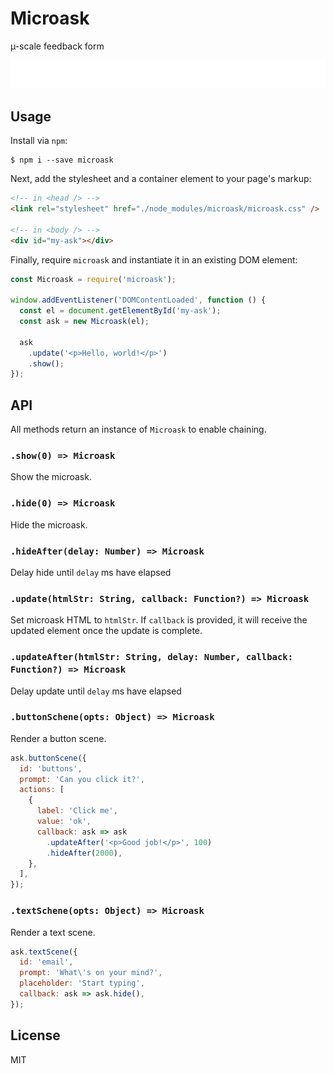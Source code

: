 Microask
===============================================================================

µ-scale feedback form

![](microask.gif)

Usage
-------------------------------------------------------------------------------

Install via `npm`:

```ShellSession
$ npm i --save microask
```

Next, add the stylesheet and a container element to your page's markup:

```html
<!-- in <head /> -->
<link rel="stylesheet" href="./node_modules/microask/microask.css" />

<!-- in <body /> -->
<div id="my-ask"></div>
```

Finally, require `microask` and instantiate it in an existing DOM element:

```js
const Microask = require('microask');

window.addEventListener('DOMContentLoaded', function () {
  const el = document.getElementById('my-ask');
  const ask = new Microask(el);

  ask
    .update('<p>Hello, world!</p>')
    .show();
});
```

API
-------------------------------------------------------------------------------

All methods return an instance of `Microask` to enable chaining.

### `.show(0) => Microask`

Show the microask.

### `.hide(0) => Microask`

Hide the microask.

### `.hideAfter(delay: Number) => Microask`

Delay hide until `delay` ms have elapsed

### `.update(htmlStr: String, callback: Function?) => Microask`

Set microask HTML to `htmlStr`. If `callback` is provided, it will receive the
updated element once the update is complete.

### `.updateAfter(htmlStr: String, delay: Number, callback: Function?) => Microask`

Delay update until `delay` ms have elapsed

### `.buttonSchene(opts: Object) => Microask`

Render a button scene.

```js
ask.buttonScene({
  id: 'buttons',
  prompt: 'Can you click it?',
  actions: [
    {
      label: 'Click me',
      value: 'ok',
      callback: ask => ask
        .updateAfter('<p>Good job!</p>', 100)
        .hideAfter(2000),
    },
  ],
});
```

### `.textSchene(opts: Object) => Microask`

Render a text scene.

```js
ask.textScene({
  id: 'email',
  prompt: 'What\'s on your mind?',
  placeholder: 'Start typing',
  callback: ask => ask.hide(),
});
```

License
-------------------------------------------------------------------------------

MIT
